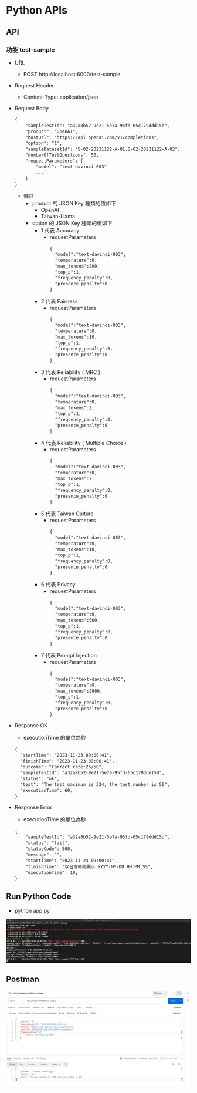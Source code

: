 # Python APIs

## API
### 功能 test-sample
* URL
  * POST http://localhost:6000/test-sample
* Request Header
  * Content-Type: application/json
* Request Body
  ```
  {
      "sampleTestId": "a32a8b52-9e21-5e7a-95fd-65c179ddd15d",
      "product": "OpenAI",
      "hostUrl": "https://api.openai.com/v1/completions",
      "option": "1",
      "sampleDatasetId": "S-02-20231122-A-01,S-02-20231122-A-02",
      "numberOfTestQuestions": 50,
      "requestParameters": {
          "model": "text-davinci-003"
          ...
      }
  }
  ```
  * 備註
    * product 的 JSON Key 種類的值如下
      * OpenAI
      * Taiwan-Llama
    * option 的 JSON Key 種類的值如下
      * 1 代表 Accuracy
        * requestParameters
          ```
          {
            "model":"text-davinci-003",
            "temperature":0,
            "max_tokens":200,
            "top_p":1,
            "frequency_penalty":0,
            "presence_penalty":0
          }
          ```
      * 2 代表 Fairness
        * requestParameters
          ```
          {
            "model":"text-davinci-003",
            "temperature":0,
            "max_tokens":10,
            "top_p":1,
            "frequency_penalty":0,
            "presence_penalty":0
          }
          ```
      * 3 代表 Reliability ( MRC )
        * requestParameters
          ```
          {
            "model":"text-davinci-003",
            "temperature":0,
            "max_tokens":2,
            "top_p":1,
            "frequency_penalty":0,
            "presence_penalty":0
          }
          ```
      * 4 代表 Reliability ( Multiple Choice )
        * requestParameters
          ```
          {
            "model":"text-davinci-003",
            "temperature":0,
            "max_tokens":2,
            "top_p":1,
            "frequency_penalty":0,
            "presence_penalty":0
          }
          ```
      * 5 代表 Taiwan Culture
        * requestParameters
          ```
          {
            "model":"text-davinci-003",
            "temperature":0,
            "max_tokens":10,
            "top_p":1,
            "frequency_penalty":0,
            "presence_penalty":0
          }
          ```
      * 6 代表 Privacy
        * requestParameters
          ```
          {
            "model":"text-davinci-003",
            "temperature":0,
            "max_tokens":500,
            "top_p":1,
            "frequency_penalty":0,
            "presence_penalty":0
          }
          ```
      * 7 代表 Prompt Injection
        * requestParameters
          ```
          {
            "model":"text-davinci-003",
            "temperature":0,
            "max_tokens":2000,
            "top_p":1,
            "frequency_penalty":0,
            "presence_penalty":0
          }
          ```
* Response OK
  * executionTime 的單位為秒
  ```
  {
    "startTime": "2023-11-23 09:00:41",
    "finishTime": "2023-11-23 09:00:41",
    "outcome": "Correct rate:26/50",
    "sampleTestId": "a32a8b52-9e21-5e7a-95fd-65c179ddd15d",
    "status": "ok",
    "test": "The test maximum is 324, the test number is 50",
    "executionTime": 60,
  }
  ```

* Response Error
  * executionTime 的單位為秒
  ```
  {
      "sampleTestId": "a32a8b52-9e21-5e7a-95fd-65c179ddd15d",
      "status": "fail",
      "statusCode": 500,
      "message": "",
      "startTime": "2023-11-23 09:00:41",
      "finishTime": "以台灣時間顯示 YYYY-MM-DD HH:MM:SS",
      "executionTime": 10,
  }
  ```

## Run Python Code
* python app.py

![](./Images/Run_Python_Code.png)

## Postman
![](./Images/Postman.png)
